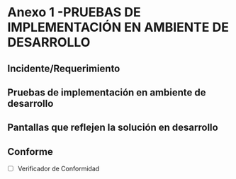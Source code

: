 # Anexo 1 -PRUEBAS DE IMPLEMENTACIÓN EN AMBIENTE DE DESARROLLO

## Incidente/Requerimiento


## Pruebas de implementación en ambiente de desarrollo 




## Pantallas que reflejen la solución en desarrollo



## Conforme
- [ ] Verificador de Conformidad




